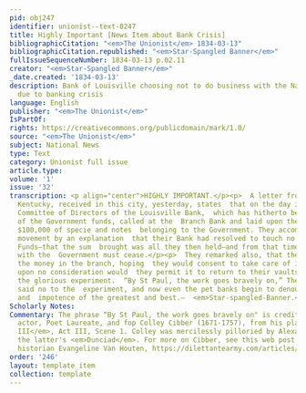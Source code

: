 ```yaml
---
pid: obj247
identifier: unionist--text-0247
title: Highly Important [News Item about Bank Crisis]
bibliographicCitation: "<em>The Unionist</em> 1834-03-13"
bibliographicCitation.republished: "<em>Star-Spangled Banner</em>"
fullIssueSequenceNumber: 1834-03-13 p.02.11
creator: "<em>Star-Spangled Banner</em>"
_date.created: '1834-03-13'
description: Bank of Louisville choosing not to do business with the National government
  due to banking crisis
language: English
publisher: "<em>The Unionist</em>"
IsPartOf: 
rights: https://creativecommons.org/publicdomain/mark/1.0/
source: "<em>The Unionist</em>"
subject: National News
type: Text
category: Unionist full issue
article.type: 
volume: '1'
issue: '32'
transcription: <p align="center">HIGHLY IMPORTANT.</p><p>  A letter from Louisville,
  Kentucky, received in this city, yesterday, states  that on the day it was written,
  Committee of Directors of the Louisville Bank,  which has hitherto been a depository
  of the Government funds, called at the  Branch Bank and laid upon the counter about
  $100,000 of specie and notes  belonging to the Government. They accompanied this
  movement by an explanation  that their Bank had resolved to touch no more the Treasury
  Funds—that the sum  brought was all they then held—and from that time their connection
  with the  Government must cease.</p><p>  They remarked also, that they should leave
  the money in the branch, hoping  they would consent to take care of it, for that
  upon no consideration would  they permit it to return to their vaults. So much for
  the glorious experiment.  “By St Paul, the work goes bravely on,” The people have
  said no to the  experiment, and now even the pet banks begin to denounce the folly
  and  impotence of the greatest and best.—  <em>Star-spangled-Banner.</em></p>
Scholarly Notes: 
Commentary: The phrase “By St Paul, the work goes bravely on" is credited to English
  actor, Poet Laureate, and fop Colley Cibber (1671-1757), from his play <em>Richard
  III</em>, Act III, Scene 1. Colley was mercilessly pilloried by Alexander Pope in
  the latter's <em>Dunciad</em>. For more on Cibber, see this web post from a theater
  historian Evangeline Van Houten, https://dilettantearmy.com/articles/colley-cibber
order: '246'
layout: template_item
collection: template
---
```


